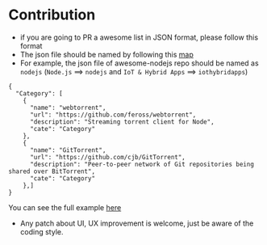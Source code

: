 Contribution
==
- if you are going to PR a awesome list in JSON format, please follow this format
- The json file should be named by following this [map](https://github.com/lockys/awesome.json/blob/master/output/nameMap.json)
- For example, the json file of awesome-nodejs repo should be named as `nodejs` (`Node.js` ==> `nodejs` and `IoT & Hybrid Apps` ==> `iothybridapps`) 
```
{
  "Category": [
    {
      "name": "webtorrent",
      "url": "https://github.com/feross/webtorrent",
      "description": "Streaming torrent client for Node",
      "cate": "Category"
    },
    {
      "name": "GitTorrent",
      "url": "https://github.com/cjb/GitTorrent",
      "description": "Peer-to-peer network of Git repositories being shared over BitTorrent",
      "cate": "Category"
    },]
}
```
You can see the full example [here](https://github.com/lockys/awesome-search/blob/master/data/awesome-nodejs.json)
- Any patch about UI, UX improvement is welcome, just be aware of the coding style.
